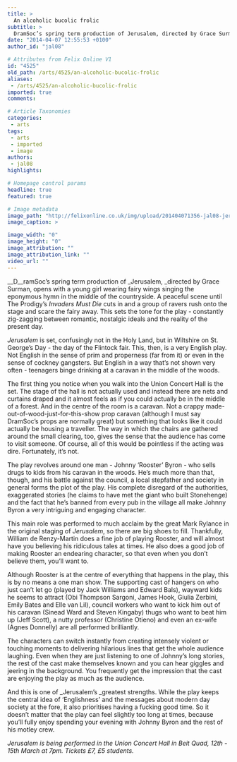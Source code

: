 ```yaml
---
title: >
  An alcoholic bucolic frolic
subtitle: >
  DramSoc’s spring term production of Jerusalem, directed by Grace Surman, opens with a young girl wearing fairy wings singing the eponymous hymn in the middle of the countryside.
date: "2014-04-07 12:55:53 +0100"
author_id: "jal08"

# Attributes from Felix Online V1
id: "4525"
old_path: /arts/4525/an-alcoholic-bucolic-frolic
aliases:
 - /arts/4525/an-alcoholic-bucolic-frolic
imported: true
comments:

# Article Taxonomies
categories:
 - arts
tags:
 - arts
 - imported
 - image
authors:
 - jal08
highlights:

# Homepage control params
headline: true
featured: true

# Image metadata
image_path: "http://felixonline.co.uk/img/upload/201404071356-jal08-jerusalem-3.jpg"
image_caption: >

image_width: "0"
image_height: "0"
image_attribution: ""
image_attribution_link: ""
video_url: ""
---
```


__D__ramSoc’s spring term production of _Jerusalem, _directed by Grace Surman, opens with a young girl wearing fairy wings singing the eponymous hymn in the middle of the countryside. A peaceful scene until The Prodigy’s _Invaders Must Die_ cuts in and a group of ravers rush onto the stage and scare the fairy away. This sets the tone for the play - constantly zig-zagging between romantic, nostalgic ideals and the reality of the present day.

_Jerusalem_ is set, confusingly not in the Holy Land, but in Wiltshire on St. George’s Day - the day of the Flintock fair. This, then, is a very English play. Not English in the sense of prim and properness (far from it) or even in the sense of cockney gangsters. But English in a way that’s not shown very often - teenagers binge drinking at a caravan in the middle of the woods.

The first thing you notice when you walk into the Union Concert Hall is the set. The stage of the hall is not actually used and instead there are nets and curtains draped and it almost feels as if you could actually be in the middle of a forest. And in the centre of the room is a caravan. Not a crappy made-out-of-wood-just-for-this-show prop caravan (although I must say DramSoc’s props are normally great) but something that looks like it could actually be housing a traveller. The way in which the chairs are gathered around the small clearing, too, gives the sense that the audience has come to visit someone. Of course, all of this would be pointless if the acting was dire. Fortunately, it’s not.

The play revolves around one man - Johnny ‘Rooster’ Byron - who sells drugs to kids from his caravan in the woods. He’s much more than that, though, and his battle against the council, a local stepfather and society in general forms the plot of the play. His complete disregard of the authorities, exaggerated stories (he claims to have met the giant who built Stonehenge) and the fact that he’s banned from every pub in the village all make Johnny Byron a very intriguing and engaging character.

This main role was performed to much acclaim by the great Mark Rylance in the original staging of _Jerusalem_, so there are big shoes to fill. Thankfully, William de Renzy-Martin does a fine job of playing Rooster, and will almost have you believing his ridiculous tales at times. He also does a good job of making Rooster an endearing character, so that even when you don’t believe them, you’ll want to.

Although Rooster is at the centre of everything that happens in the play, this is by no means a one man show. The supporting cast of hangers on who just can’t let go (played by Jack Williams and Edward Bals), wayward kids he seems to attract (Obi Thompson Sargoni, James Hook, Giulia Zerbini, Emily Bates and Elle van Lil), council workers who want to kick him out of his caravan (Sinead Ward and Steven Kingaby) thugs who want to beat him up (Jeff Scott), a nutty professor (Christine Otieno) and even an ex-wife (Agnes Donnelly) are all performed brilliantly.

The characters can switch instantly from creating intensely violent or touching moments to delivering hilarious lines that get the whole audience laughing. Even when they are just listening to one of Johnny’s long stories, the rest of the cast make themselves known and you can hear giggles and jeering in the background. You frequently get the impression that the cast are enjoying the play as much as the audience.

And this is one of _Jerusalem’s _greatest strengths. While the play keeps the central idea of ‘Englishness’ and the messages about modern day society at the fore, it also prioritises having a fucking good time. So it doesn’t matter that the play can feel slightly too long at times, because you’ll fully enjoy spending your evening with Johnny Byron and the rest of his motley crew.

_Jerusalem is being performed in the Union Concert Hall in Beit Quad, 12th - 15th March at 7pm. Tickets £7, £5 students._
